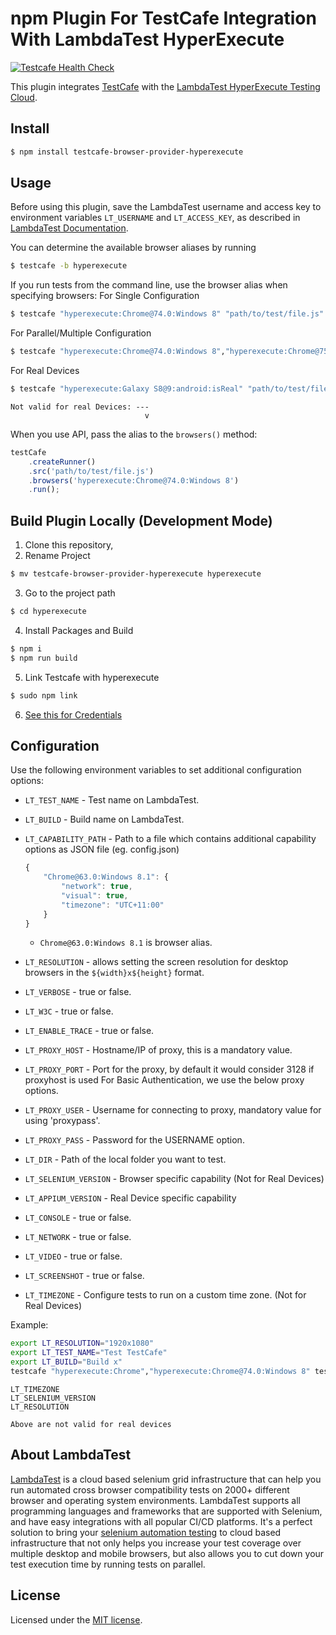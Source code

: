 # npm Plugin For TestCafe Integration With LambdaTest HyperExecute

[![Testcafe Health Check](https://github.com/LambdaTest/testcafe-browser-provider-hyperexecute/actions/workflows/main.yml/badge.svg)](https://github.com/LambdaTest/testcafe-browser-provider-hyperexecute/actions/workflows/main.yml)

This plugin integrates [TestCafe](http://devexpress.github.io/testcafe) with the [LambdaTest HyperExecute Testing Cloud](https://www.lambdatest.com/hyperexecute/).

## Install

```sh
$ npm install testcafe-browser-provider-hyperexecute
```

## Usage
Before using this plugin, save the LambdaTest username and access key to environment variables `LT_USERNAME` and `LT_ACCESS_KEY`, as described in [LambdaTest Documentation](https://www.lambdatest.com/support/docs/using-environment-variables-for-authentication-credentials).

You can determine the available browser aliases by running

```sh
$ testcafe -b hyperexecute
```

If you run tests from the command line, use the browser alias when specifying browsers:
For Single Configuration

```sh
$ testcafe "hyperexecute:Chrome@74.0:Windows 8" "path/to/test/file.js"
```

For Parallel/Multiple Configuration

```sh
$ testcafe "hyperexecute:Chrome@74.0:Windows 8","hyperexecute:Chrome@75.0:Windows 10" "path/to/test/file.js"
```

For Real Devices
```sh
$ testcafe "hyperexecute:Galaxy S8@9:android:isReal" "path/to/test/file.js"
```


```
Not valid for real Devices: ---
                              v
```
When you use API, pass the alias to the `browsers()` method:

```js
testCafe
    .createRunner()
    .src('path/to/test/file.js')
    .browsers('hyperexecute:Chrome@74.0:Windows 8')
    .run();
```

## Build Plugin Locally (Development Mode)

1.  Clone this repository,
2.  Rename Project
```sh
$ mv testcafe-browser-provider-hyperexecute hyperexecute
```
3. Go to the project path
```sh
$ cd hyperexecute
```
4. Install Packages and Build
```sh
$ npm i
$ npm run build
```
5. Link Testcafe with hyperexecute
```sh
$ sudo npm link
```
6. [See this for Credentials](#usage)

## Configuration

Use the following environment variables to set additional configuration options:

 - `LT_TEST_NAME` - Test name on LambdaTest.
 - `LT_BUILD` - Build name on LambdaTest.
 - `LT_CAPABILITY_PATH` - Path to a file which contains additional capability options as JSON file (eg. config.json)

    ```js
    {
        "Chrome@63.0:Windows 8.1": {
            "network": true,
            "visual": true,
            "timezone": "UTC+11:00"
        }
    }
    ```
    - `Chrome@63.0:Windows 8.1` is browser alias.
 - `LT_RESOLUTION` - allows setting the screen resolution for desktop browsers in the `${width}x${height}` format.
 - `LT_VERBOSE` - true or false.
 - `LT_W3C` - true or false.
 - `LT_ENABLE_TRACE` - true or false.
 - `LT_PROXY_HOST` - Hostname/IP of proxy, this is a mandatory value.
 - `LT_PROXY_PORT` - Port for the proxy, by default it would consider 3128 if proxyhost is used For Basic Authentication, we use the below proxy options.
 - `LT_PROXY_USER` - Username for connecting to proxy, mandatory value for using 'proxypass'.
 - `LT_PROXY_PASS` - Password for the USERNAME option.
 - `LT_DIR` - Path of the local folder you want to test.
 - `LT_SELENIUM_VERSION` - Browser specific capability (Not for Real Devices)
 - `LT_APPIUM_VERSION` - Real Device specific capability
 - `LT_CONSOLE` - true or false.
 - `LT_NETWORK` - true or false.
 - `LT_VIDEO` - true or false.
 - `LT_SCREENSHOT` - true or false.
 - `LT_TIMEZONE` - Configure tests to run on a custom time zone. (Not for Real Devices)

Example:

```sh
export LT_RESOLUTION="1920x1080"
export LT_TEST_NAME="Test TestCafe"
export LT_BUILD="Build x"
testcafe "hyperexecute:Chrome","hyperexecute:Chrome@74.0:Windows 8" tests/
```

```
LT_TIMEZONE
LT_SELENIUM_VERSION
LT_RESOLUTION

Above are not valid for real devices
```

## About LambdaTest

[LambdaTest](https://www.lambdatest.com/) is a cloud based selenium grid infrastructure that can help you run automated cross browser compatibility tests on 2000+ different browser and operating system environments. LambdaTest supports all programming languages and frameworks that are supported with Selenium, and have easy integrations with all popular CI/CD platforms. It's a perfect solution to bring your [selenium automation testing](https://www.lambdatest.com/selenium-automation) to cloud based infrastructure that not only helps you increase your test coverage over multiple desktop and mobile browsers, but also allows you to cut down your test execution time by running tests on parallel.

## License

Licensed under the [MIT license](./LICENSE).
